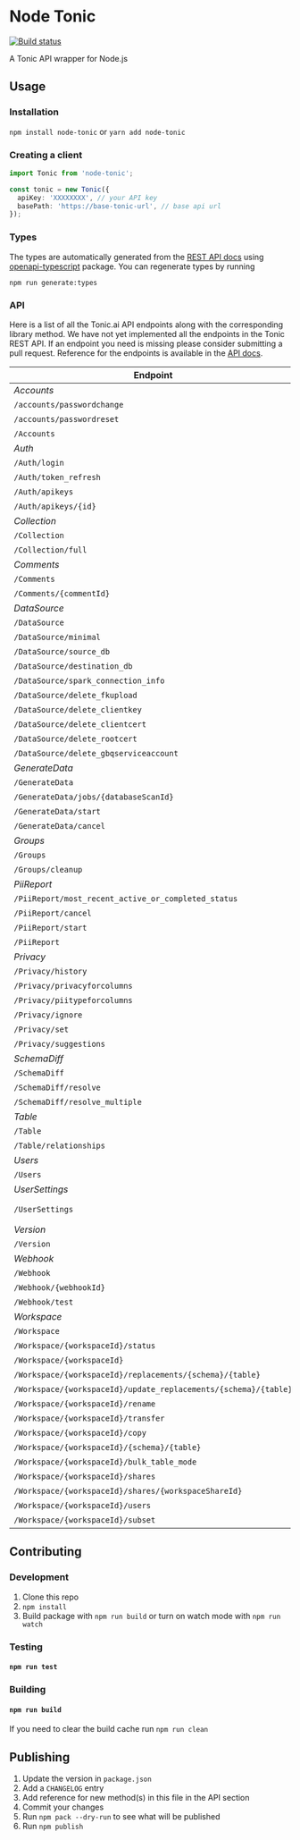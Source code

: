 # Node Tonic

[![Build status](https://github.com/neofinancial/node-tonic/workflows/CI/badge.svg)](https://github.com/neofinancial/node-tonic/actions)

A Tonic API wrapper for Node.js

## Usage

### Installation

`npm install node-tonic` or `yarn add node-tonic`

### Creating a client

```ts
import Tonic from 'node-tonic';

const tonic = new Tonic({
  apiKey: 'XXXXXXXX', // your API key
  basePath: 'https://base-tonic-url', // base api url
});
```

### Types

The types are automatically generated from the [REST API docs](https://app.tonic.ai/apidocs/index.html) using [openapi-typescript](https://www.npmjs.com/package/openapi-typescript) package. You can regenerate types by running

```
npm run generate:types
```

### API

Here is a list of all the Tonic.ai API endpoints along with the corresponding library method. We have not yet implemented all the endpoints in the Tonic REST API. If an endpoint you need is missing please consider submitting a pull request. Reference for the endpoints is available in the [API docs](https://app.tonic.ai/apidocs/index.html).

| Endpoint                                                        | Client Method      |
| --------------------------------------------------------------- | ------------------ |
| _Accounts_                                                      |
| `/accounts/passwordchange`                                      | Not Implemented    |
| `/accounts/passwordreset`                                       | Not Implemented    |
| `/Accounts`                                                     | Not Implemented    |
| _Auth_                                                          |
| `/Auth/login`                                                   | Not Implemented    |
| `/Auth/token_refresh`                                           | Not Implemented    |
| `/Auth/apikeys`                                                 | Not Implemented    |
| `/Auth/apikeys/{id}`                                            | Not Implemented    |
| _Collection_                                                    |
| `/Collection`                                                   | getCollectionNames |
| `/Collection/full`                                              | getCollections     |
| _Comments_                                                      |
| `/Comments`                                                     | Not Implemented    |
| `/Comments/{commentId}`                                         | Not Implemented    |
| _DataSource_                                                    |
| `/DataSource`                                                   | Not Implemented    |
| `/DataSource/minimal`                                           | Not Implemented    |
| `/DataSource/source_db`                                         | Not Implemented    |
| `/DataSource/destination_db`                                    | Not Implemented    |
| `/DataSource/spark_connection_info`                             | Not Implemented    |
| `/DataSource/delete_fkupload`                                   | Not Implemented    |
| `/DataSource/delete_clientkey`                                  | Not Implemented    |
| `/DataSource/delete_clientcert`                                 | Not Implemented    |
| `/DataSource/delete_rootcert`                                   | Not Implemented    |
| `/DataSource/delete_gbqserviceaccount`                          | Not Implemented    |
| _GenerateData_                                                  |
| `/GenerateData`                                                 | Not Implemented    |
| `/GenerateData/jobs/{databaseScanId}`                           | Not Implemented    |
| `/GenerateData/start`                                           | Not Implemented    |
| `/GenerateData/cancel`                                          | Not Implemented    |
| _Groups_                                                        |
| `/Groups`                                                       | Not Implemented    |
| `/Groups/cleanup`                                               | Not Implemented    |
| _PiiReport_                                                     |
| `/PiiReport/most_recent_active_or_completed_status`             | Not Implemented    |
| `/PiiReport/cancel`                                             | Not Implemented    |
| `/PiiReport/start`                                              | Not Implemented    |
| `/PiiReport`                                                    | Not Implemented    |
| _Privacy_                                                       |
| `/Privacy/history`                                              | Not Implemented    |
| `/Privacy/privacyforcolumns`                                    | Not Implemented    |
| `/Privacy/piitypeforcolumns`                                    | Not Implemented    |
| `/Privacy/ignore`                                               | Not Implemented    |
| `/Privacy/set`                                                  | Not Implemented    |
| `/Privacy/suggestions`                                          | Not Implemented    |
| _SchemaDiff_                                                    |
| `/SchemaDiff`                                                   | Not Implemented    |
| `/SchemaDiff/resolve`                                           | Not Implemented    |
| `/SchemaDiff/resolve_multiple`                                  | Not Implemented    |
| _Table_                                                         |
| `/Table`                                                        | Not Implemented    |
| `/Table/relationships`                                          | Not Implemented    |
| _Users_                                                         |
| `/Users`                                                        | Not Implemented    |
| _UserSettings_                                                  |
| `/UserSettings`                                                 | getUserSettings, updateUserSettings |
| _Version_                                                       |
| `/Version`                                                      | getVersion         |
| _Webhook_                                                       |
| `/Webhook`                                                      | Not Implemented    |
| `/Webhook/{webhookId}`                                          | Not Implemented    |
| `/Webhook/test`                                                 | Not Implemented    |
| _Workspace_                                                     |
| `/Workspace`                                                    | Not Implemented    |
| `/Workspace/{workspaceId}/status`                               | Not Implemented    |
| `/Workspace/{workspaceId}`                                      | Not Implemented    |
| `/Workspace/{workspaceId}/replacements/{schema}/{table}`        | Not Implemented    |
| `/Workspace/{workspaceId}/update_replacements/{schema}/{table}` | Not Implemented    |
| `/Workspace/{workspaceId}/rename`                               | Not Implemented    |
| `/Workspace/{workspaceId}/transfer`                             | Not Implemented    |
| `/Workspace/{workspaceId}/copy`                                 | Not Implemented    |
| `/Workspace/{workspaceId}/{schema}/{table}`                     | Not Implemented    |
| `/Workspace/{workspaceId}/bulk_table_mode`                      | Not Implemented    |
| `/Workspace/{workspaceId}/shares`                               | Not Implemented    |
| `/Workspace/{workspaceId}/shares/{workspaceShareId}`            | Not Implemented    |
| `/Workspace/{workspaceId}/users`                                | Not Implemented    |
| `/Workspace/{workspaceId}/subset`                               | Not Implemented    |

## Contributing

### Development

1. Clone this repo
2. `npm install`
3. Build package with `npm run build` or turn on watch mode with `npm run watch`

### Testing

#### `npm run test`

### Building

#### `npm run build`

If you need to clear the build cache run `npm run clean`

## Publishing

1. Update the version in `package.json`
1. Add a `CHANGELOG` entry
1. Add reference for new method(s) in this file in the API section
1. Commit your changes
1. Run `npm pack --dry-run` to see what will be published
1. Run `npm publish`
